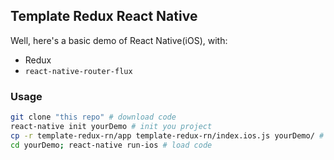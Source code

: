 
Template Redux React Native
----

Well, here's a basic demo of React Native(iOS), with:

* Redux
* `react-native-router-flux`

### Usage

```bash
git clone "this repo" # download code
react-native init yourDemo # init you project
cp -r template-redux-rn/app template-redux-rn/index.ios.js yourDemo/ # copy
cd yourDemo; react-native run-ios # load code
```

